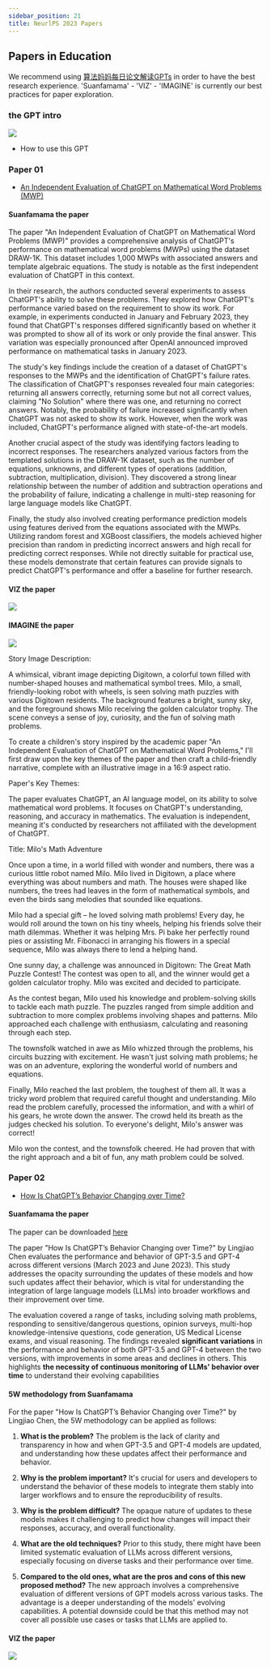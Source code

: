```yaml
---
sidebar_position: 21
title: NeurlPS 2023 Papers
---
```


## Papers in Education 

We recommend using [算法妈妈每日论文解读GPTs](https://chat.openai.com/g/g-d85WVbueb-suan-fa-ma-ma-mei-ri-lun-wen-jie-du) in order to have the best research experience. 'Suanfamama' - 'VIZ' - 'IMAGINE' is currently our best practices for paper exploration.

### the GPT intro

![](./20231216/gpt/how.png)
* How to use this GPT

### Paper 01
* [An Independent Evaluation of ChatGPT on Mathematical Word Problems (MWP)](https://ar5iv.org/abs/2302.13814)

#### Suanfamama the paper
The paper "An Independent Evaluation of ChatGPT on Mathematical Word Problems (MWP)" provides a comprehensive analysis of ChatGPT's performance on mathematical word problems (MWPs) using the dataset DRAW-1K. This dataset includes 1,000 MWPs with associated answers and template algebraic equations. The study is notable as the first independent evaluation of ChatGPT in this context​​​​.

In their research, the authors conducted several experiments to assess ChatGPT's ability to solve these problems. They explored how ChatGPT's performance varied based on the requirement to show its work. For example, in experiments conducted in January and February 2023, they found that ChatGPT's responses differed significantly based on whether it was prompted to show all of its work or only provide the final answer. This variation was especially pronounced after OpenAI announced improved performance on mathematical tasks in January 2023​​.

The study's key findings include the creation of a dataset of ChatGPT's responses to the MWPs and the identification of ChatGPT's failure rates. The classification of ChatGPT's responses revealed four main categories: returning all answers correctly, returning some but not all correct values, claiming "No Solution" where there was one, and returning no correct answers. Notably, the probability of failure increased significantly when ChatGPT was not asked to show its work. However, when the work was included, ChatGPT's performance aligned with state-of-the-art models​​.

Another crucial aspect of the study was identifying factors leading to incorrect responses. The researchers analyzed various factors from the templated solutions in the DRAW-1K dataset, such as the number of equations, unknowns, and different types of operations (addition, subtraction, multiplication, division). They discovered a strong linear relationship between the number of addition and subtraction operations and the probability of failure, indicating a challenge in multi-step reasoning for large language models like ChatGPT​​.

Finally, the study also involved creating performance prediction models using features derived from the equations associated with the MWPs. Utilizing random forest and XGBoost classifiers, the models achieved higher precision than random in predicting incorrect answers and high recall for predicting correct responses. While not directly suitable for practical use, these models demonstrate that certain features can provide signals to predict ChatGPT's performance and offer a baseline for further research.

#### VIZ the paper
![](./20231217/fig.1.png)

#### IMAGINE the paper
![](./20231217/story.1.png)

Story Image Description:

A whimsical, vibrant image depicting Digitown, a colorful town filled with number-shaped houses and mathematical symbol trees.
Milo, a small, friendly-looking robot with wheels, is seen solving math puzzles with various Digitown residents.
The background features a bright, sunny sky, and the foreground shows Milo receiving the golden calculator trophy.
The scene conveys a sense of joy, curiosity, and the fun of solving math problems.

To create a children's story inspired by the academic paper "An Independent Evaluation of ChatGPT on Mathematical Word Problems," I'll first draw upon the key themes of the paper and then craft a child-friendly narrative, complete with an illustrative image in a 16:9 aspect ratio.

Paper's Key Themes:

The paper evaluates ChatGPT, an AI language model, on its ability to solve mathematical word problems. It focuses on ChatGPT's understanding, reasoning, and accuracy in mathematics. The evaluation is independent, meaning it's conducted by researchers not affiliated with the development of ChatGPT.

Title: Milo's Math Adventure

Once upon a time, in a world filled with wonder and numbers, there was a curious little robot named Milo. Milo lived in Digitown, a place where everything was about numbers and math. The houses were shaped like numbers, the trees had leaves in the form of mathematical symbols, and even the birds sang melodies that sounded like equations.

Milo had a special gift – he loved solving math problems! Every day, he would roll around the town on his tiny wheels, helping his friends solve their math dilemmas. Whether it was helping Mrs. Pi bake her perfectly round pies or assisting Mr. Fibonacci in arranging his flowers in a special sequence, Milo was always there to lend a helping hand.

One sunny day, a challenge was announced in Digitown: The Great Math Puzzle Contest! The contest was open to all, and the winner would get a golden calculator trophy. Milo was excited and decided to participate.

As the contest began, Milo used his knowledge and problem-solving skills to tackle each math puzzle. The puzzles ranged from simple addition and subtraction to more complex problems involving shapes and patterns. Milo approached each challenge with enthusiasm, calculating and reasoning through each step.

The townsfolk watched in awe as Milo whizzed through the problems, his circuits buzzing with excitement. He wasn't just solving math problems; he was on an adventure, exploring the wonderful world of numbers and equations.

Finally, Milo reached the last problem, the toughest of them all. It was a tricky word problem that required careful thought and understanding. Milo read the problem carefully, processed the information, and with a whirl of his gears, he wrote down the answer. The crowd held its breath as the judges checked his solution. To everyone's delight, Milo's answer was correct!

Milo won the contest, and the townsfolk cheered. He had proven that with the right approach and a bit of fun, any math problem could be solved.

### Paper 02
* [How Is ChatGPT’s Behavior Changing over Time?](https://ar5iv.labs.arxiv.org/html/2307.09009)

#### Suanfamama the paper
The paper can be downloaded [here](https://ar5iv.labs.arxiv.org/html/2307.09009)

The paper "How Is ChatGPT’s Behavior Changing over Time?" by Lingjiao Chen evaluates the performance and behavior of GPT-3.5 and GPT-4 across different versions (March 2023 and June 2023)​​​​. This study addresses the opacity surrounding the updates of these models and how such updates affect their behavior, which is vital for understanding the integration of large language models (LLMs) into broader workflows and their improvement over time​​.

The evaluation covered a range of tasks, including solving math problems, responding to sensitive/dangerous questions, opinion surveys, multi-hop knowledge-intensive questions, code generation, US Medical License exams, and visual reasoning. The findings revealed **significant variations** in the performance and behavior of both GPT-3.5 and GPT-4 between the two versions, with improvements in some areas and declines in others. This highlights **the necessity of continuous monitoring of LLMs' behavior over time** to understand their evolving capabilities

#### 5W methodology from Suanfamama
For the paper "How Is ChatGPT’s Behavior Changing over Time?" by Lingjiao Chen, the 5W methodology can be applied as follows:

1. **What is the problem?**
   The problem is the lack of clarity and transparency in how and when GPT-3.5 and GPT-4 models are updated, and understanding how these updates affect their performance and behavior.

2. **Why is the problem important?**
   It's crucial for users and developers to understand the behavior of these models to integrate them stably into larger workflows and to ensure the reproducibility of results.

3. **Why is the problem difficult?**
   The opaque nature of updates to these models makes it challenging to predict how changes will impact their responses, accuracy, and overall functionality.

4. **What are the old techniques?**
   Prior to this study, there might have been limited systematic evaluation of LLMs across different versions, especially focusing on diverse tasks and their performance over time.

5. **Compared to the old ones, what are the pros and cons of this new proposed method?**
   The new approach involves a comprehensive evaluation of different versions of GPT models across various tasks. The advantage is a deeper understanding of the models' evolving capabilities. A potential downside could be that this method may not cover all possible use cases or tasks that LLMs are applied to.

#### VIZ the paper
![](./20231217/fig.2.png)